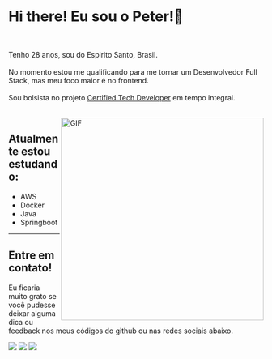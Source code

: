 <h1>Hi there! Eu sou o Peter!👋</h1>
<br>
<p> 
    Tenho 28 anos, sou do Espirito Santo, Brasil. 
    <br>
    <br>
    No momento estou me qualificando para me tornar um Desenvolvedor Full Stack, mas meu foco maior é no frontend. 
    <br>
    <br>
    Sou bolsista no projeto <a href="https://www.youtube.com/watch?v=q_-P92HI1rg&t=40s" target="_blank" rel="noopener noreferrer">Certified Tech Developer</a> em tempo integral. 
</p>
<br>

<img align="right" alt="GIF" src="https://media.giphy.com/media/3l5yJWhnbw5yyqDcQg/giphy.gif" width="400px" />
<div align="left">
<h2>Atualmente estou estudando:</h2>
<ul>
    <li>AWS</li>
    <li>Docker</li>
    <li>Java</li>
    <li>Springboot</li>

</ul>
</div>
    
<hr>

<h2>Entre em contato!</h2>
<p>Eu ficaria muito grato se você pudesse deixar alguma dica ou feedback nos meus códigos do github ou nas redes sociais abaixo.</p>


  <a href="https://instagram.com/peter.leite" target="_blank"><img src="https://img.shields.io/badge/-Instagram-%23333?style=for-the-badge&logo=instagram&logoColor=white" target="_blank"></a>
 <a href = "mailto:peterleite.dev@gmail.com"><img src="https://img.shields.io/badge/-Gmail-red?style=for-the-badge&logo=gmail&logoColor=white" target="_blank"></a>
<a href="https://www.linkedin.com/in/peter-leite-6b4754202/" target="_blank"><img src="https://img.shields.io/badge/-LinkedIn-%230077B5?style=for-the-badge&logo=linkedin&logoColor=white" target="_blank"></a> 


